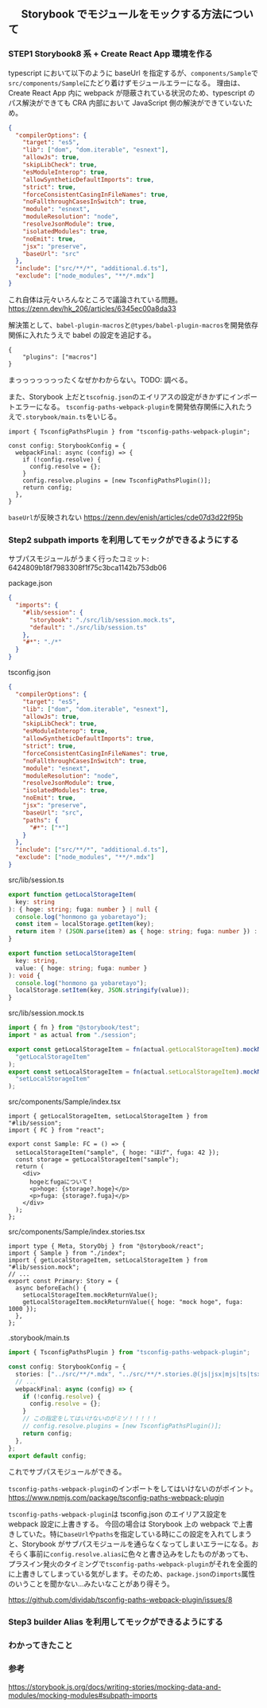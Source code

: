## 　 Storybook でモジュールをモックする方法について

### STEP1 Storybook8 系 + Create React App 環境を作る

typescript において以下のように baseUrl を指定するが、`components/Sample`で`src/components/Sample`にたどり着けずモジュールエラーになる。
理由は、Create React App 内に webpack が隠蔽されている状況のため、typescript のパス解決ができても CRA 内部において JavaScript 側の解決ができていないため。

```json
{
  "compilerOptions": {
    "target": "es5",
    "lib": ["dom", "dom.iterable", "esnext"],
    "allowJs": true,
    "skipLibCheck": true,
    "esModuleInterop": true,
    "allowSyntheticDefaultImports": true,
    "strict": true,
    "forceConsistentCasingInFileNames": true,
    "noFallthroughCasesInSwitch": true,
    "module": "esnext",
    "moduleResolution": "node",
    "resolveJsonModule": true,
    "isolatedModules": true,
    "noEmit": true,
    "jsx": "preserve",
    "baseUrl": "src"
  },
  "include": ["src/**/*", "additional.d.ts"],
  "exclude": ["node_modules", "**/*.mdx"]
}
```

これ自体は元々いろんなところで議論されている問題。
https://zenn.dev/hk_206/articles/6345ec00a8da33

解決策として、`babel-plugin-macros`と`@types/babel-plugin-macros`を開発依存関係に入れたうえで babel の設定を追記する。

```.babelrc
{
    "plugins": ["macros"]
}
```

まっっっっっっったくなぜかわからない。TODO: 調べる。

また、Storybook 上だと`tscofnig.json`のエイリアスの設定がきかずにインポートエラーになる。
`tsconfig-paths-webpack-plugin`を開発依存関係に入れたうえで`.storybook/main.ts`をいじる。

```.tsx
import { TsconfigPathsPlugin } from "tsconfig-paths-webpack-plugin";

const config: StorybookConfig = {
  webpackFinal: async (config) => {
    if (!config.resolve) {
      config.resolve = {};
    }
    config.resolve.plugins = [new TsconfigPathsPlugin()];
    return config;
  },
}
```

`baseUrl`が反映されない
https://zenn.dev/enish/articles/cde07d3d22f95b

### Step2 subpath imports を利用してモックができるようにする

サブパスモジュールがうまく行ったコミット: 6424809b18f7983308f1f75c3bca1142b753db06

package.json

```json
{
  "imports": {
    "#lib/session": {
      "storybook": "./src/lib/session.mock.ts",
      "default": "./src/lib/session.ts"
    },
    "#*": "./*"
  }
}
```

tsconfig.json

```json
{
  "compilerOptions": {
    "target": "es5",
    "lib": ["dom", "dom.iterable", "esnext"],
    "allowJs": true,
    "skipLibCheck": true,
    "esModuleInterop": true,
    "allowSyntheticDefaultImports": true,
    "strict": true,
    "forceConsistentCasingInFileNames": true,
    "noFallthroughCasesInSwitch": true,
    "module": "esnext",
    "moduleResolution": "node",
    "resolveJsonModule": true,
    "isolatedModules": true,
    "noEmit": true,
    "jsx": "preserve",
    "baseUrl": "src",
    "paths": {
      "#*": ["*"]
    }
  },
  "include": ["src/**/*", "additional.d.ts"],
  "exclude": ["node_modules", "**/*.mdx"]
}
```

src/lib/session.ts

```ts
export function getLocalStorageItem(
  key: string
): { hoge: string; fuga: number } | null {
  console.log("honmono ga yobaretayo");
  const item = localStorage.getItem(key);
  return item ? (JSON.parse(item) as { hoge: string; fuga: number }) : null;
}

export function setLocalStorageItem(
  key: string,
  value: { hoge: string; fuga: number }
): void {
  console.log("honmono ga yobaretayo");
  localStorage.setItem(key, JSON.stringify(value));
}
```

src/lib/session.mock.ts

```ts
import { fn } from "@storybook/test";
import * as actual from "./session";

export const getLocalStorageItem = fn(actual.getLocalStorageItem).mockName(
  "getLocalStorageItem"
);
export const setLocalStorageItem = fn(actual.setLocalStorageItem).mockName(
  "setLocalStorageItem"
);
```

src/components/Sample/index.tsx

```tsx
import { getLocalStorageItem, setLocalStorageItem } from "#lib/session";
import { FC } from "react";

export const Sample: FC = () => {
  setLocalStorageItem("sample", { hoge: "ほげ", fuga: 42 });
  const storage = getLocalStorageItem("sample");
  return (
    <div>
      hogeとfugaについて！
      <p>hoge: {storage?.hoge}</p>
      <p>fuga: {storage?.fuga}</p>
    </div>
  );
};
```

src/components/Sample/index.stories.tsx

```tsx
import type { Meta, StoryObj } from "@storybook/react";
import { Sample } from "./index";
import { getLocalStorageItem, setLocalStorageItem } from "#lib/session.mock";
// ...
export const Primary: Story = {
  async beforeEach() {
    setLocalStorageItem.mockReturnValue();
    getLocalStorageItem.mockReturnValue({ hoge: "mock hoge", fuga: 1000 });
  },
};
```

.storybook/main.ts

```ts
import { TsconfigPathsPlugin } from "tsconfig-paths-webpack-plugin";

const config: StorybookConfig = {
  stories: ["../src/**/*.mdx", "../src/**/*.stories.@(js|jsx|mjs|ts|tsx)"],
  // ...
  webpackFinal: async (config) => {
    if (!config.resolve) {
      config.resolve = {};
    }
    // この指定をしてはいけないのがミソ！！！！！
    // config.resolve.plugins = [new TsconfigPathsPlugin()];
    return config;
  },
};
export default config;
```

これでサブパスモジュールができる。

`tsconfig-paths-webpack-plugin`のインポートをしてはいけないのがポイント。
https://www.npmjs.com/package/tsconfig-paths-webpack-plugin

`tsconfig-paths-webpack-plugin`は tsconfig.json のエイリアス設定を webpack 設定に上書きする。
今回の場合は Storybook 上の webpack で上書きしていた。特に`baseUrl`や`paths`を指定している時にこの設定を入れてしまうと、Storybook がサブパスモジュールを通らなくなってしまいエラーになる。おそらく事前に`config.resolve.alias`に色々と書き込みをしたものがあっても、プラスイン発火のタイミングで`tsconfig-paths-webpack-plugin`がそれを全面的に上書きしてしまっている気がします。そのため、`package.json`の`imports`属性のいうことを聞かない…みたいなことがあり得そう。

https://github.com/dividab/tsconfig-paths-webpack-plugin/issues/8

### Step3 builder Alias を利用してモックができるようにする

### わかってきたこと

### 参考

https://storybook.js.org/docs/writing-stories/mocking-data-and-modules/mocking-modules#subpath-imports
